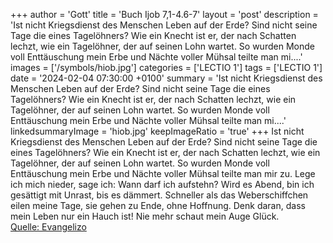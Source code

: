 +++
author = 'Gott'
title = 'Buch Ijob 7,1-4.6-7'
layout = 'post'
description = 'Ist nicht Kriegsdienst des Menschen Leben auf der Erde? Sind nicht seine Tage die eines Tagelöhners? Wie ein Knecht ist er, der nach Schatten lechzt, wie ein Tagelöhner, der auf seinen Lohn wartet. So wurden Monde voll Enttäuschung mein Erbe und Nächte voller Mühsal teilte man mi....'
images = ['/symbols/hiob.jpg']
categories = ['LECTIO 1']
tags = ['LECTIO 1']
date = '2024-02-04 07:30:00 +0100'
summary = 'Ist nicht Kriegsdienst des Menschen Leben auf der Erde? Sind nicht seine Tage die eines Tagelöhners? Wie ein Knecht ist er, der nach Schatten lechzt, wie ein Tagelöhner, der auf seinen Lohn wartet. So wurden Monde voll Enttäuschung mein Erbe und Nächte voller Mühsal teilte man mi....'
linkedsummaryImage = 'hiob.jpg'
keepImageRatio = 'true'
+++
Ist nicht Kriegsdienst des Menschen Leben auf der Erde? Sind nicht seine Tage die eines Tagelöhners?
Wie ein Knecht ist er, der nach Schatten lechzt, wie ein Tagelöhner, der auf seinen Lohn wartet.
So wurden Monde voll Enttäuschung mein Erbe und Nächte voller Mühsal teilte man mir zu.<!--more-->
Lege ich mich nieder, sage ich: Wann darf ich aufstehn? Wird es Abend, bin ich gesättigt mit Unrast, bis es dämmert.
Schneller als das Weberschiffchen eilen meine Tage, sie gehen zu Ende, ohne Hoffnung.
Denk daran, dass mein Leben nur ein Hauch ist! Nie mehr schaut mein Auge Glück.<br> [Quelle: Evangelizo](https://evangeliumtagfuertag.org/DE/gospel)